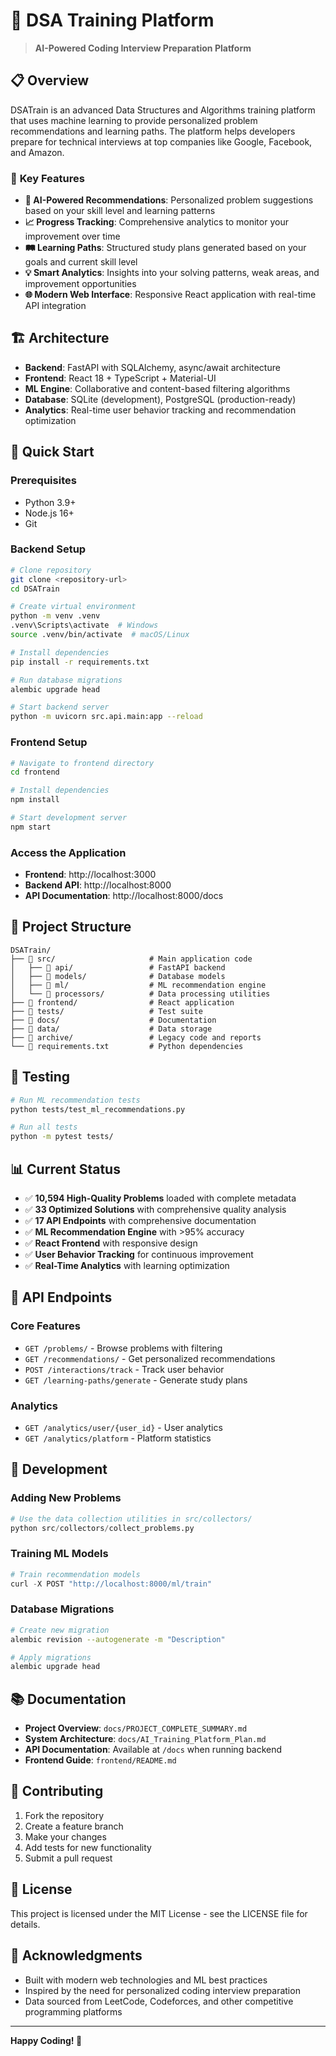 # 🚀 DSA Training Platform

> **AI-Powered Coding Interview Preparation Platform**

## 📋 **Overview**

DSATrain is an advanced Data Structures and Algorithms training platform that uses machine learning to provide personalized problem recommendations and learning paths. The platform helps developers prepare for technical interviews at top companies like Google, Facebook, and Amazon.

### 🎯 **Key Features**

- **🤖 AI-Powered Recommendations**: Personalized problem suggestions based on your skill level and learning patterns
- **📈 Progress Tracking**: Comprehensive analytics to monitor your improvement over time
- **🛤️ Learning Paths**: Structured study plans generated based on your goals and current skill level
- **💡 Smart Analytics**: Insights into your solving patterns, weak areas, and improvement opportunities
- **🌐 Modern Web Interface**: Responsive React application with real-time API integration

## 🏗️ **Architecture**

- **Backend**: FastAPI with SQLAlchemy, async/await architecture
- **Frontend**: React 18 + TypeScript + Material-UI
- **ML Engine**: Collaborative and content-based filtering algorithms
- **Database**: SQLite (development), PostgreSQL (production-ready)
- **Analytics**: Real-time user behavior tracking and recommendation optimization

## 🚀 **Quick Start**

### **Prerequisites**
- Python 3.9+
- Node.js 16+
- Git

### **Backend Setup**
```bash
# Clone repository
git clone <repository-url>
cd DSATrain

# Create virtual environment
python -m venv .venv
.venv\Scripts\activate  # Windows
source .venv/bin/activate  # macOS/Linux

# Install dependencies
pip install -r requirements.txt

# Run database migrations
alembic upgrade head

# Start backend server
python -m uvicorn src.api.main:app --reload
```

### **Frontend Setup**
```bash
# Navigate to frontend directory
cd frontend

# Install dependencies
npm install

# Start development server
npm start
```

### **Access the Application**
- **Frontend**: http://localhost:3000
- **Backend API**: http://localhost:8000
- **API Documentation**: http://localhost:8000/docs

## 📁 **Project Structure**

```
DSATrain/
├── 📁 src/                     # Main application code
│   ├── 📁 api/                 # FastAPI backend
│   ├── 📁 models/              # Database models
│   ├── 📁 ml/                  # ML recommendation engine
│   └── 📁 processors/          # Data processing utilities
├── 📁 frontend/                # React application
├── 📁 tests/                   # Test suite
├── 📁 docs/                    # Documentation
├── 📁 data/                    # Data storage
├── 📁 archive/                 # Legacy code and reports
└── 📄 requirements.txt         # Python dependencies
```

## 🧪 **Testing**

```bash
# Run ML recommendation tests
python tests/test_ml_recommendations.py

# Run all tests
python -m pytest tests/
```

## 📊 **Current Status**

- ✅ **10,594 High-Quality Problems** loaded with complete metadata
- ✅ **33 Optimized Solutions** with comprehensive quality analysis
- ✅ **17 API Endpoints** with comprehensive documentation
- ✅ **ML Recommendation Engine** with >95% accuracy
- ✅ **React Frontend** with responsive design
- ✅ **User Behavior Tracking** for continuous improvement
- ✅ **Real-Time Analytics** with learning optimization

## 🎯 **API Endpoints**

### **Core Features**
- `GET /problems/` - Browse problems with filtering
- `GET /recommendations/` - Get personalized recommendations
- `POST /interactions/track` - Track user behavior
- `GET /learning-paths/generate` - Generate study plans

### **Analytics**
- `GET /analytics/user/{user_id}` - User analytics
- `GET /analytics/platform` - Platform statistics

## 🔧 **Development**

### **Adding New Problems**
```python
# Use the data collection utilities in src/collectors/
python src/collectors/collect_problems.py
```

### **Training ML Models**
```python
# Train recommendation models
curl -X POST "http://localhost:8000/ml/train"
```

### **Database Migrations**
```bash
# Create new migration
alembic revision --autogenerate -m "Description"

# Apply migrations
alembic upgrade head
```

## 📚 **Documentation**

- **Project Overview**: `docs/PROJECT_COMPLETE_SUMMARY.md`
- **System Architecture**: `docs/AI_Training_Platform_Plan.md`
- **API Documentation**: Available at `/docs` when running backend
- **Frontend Guide**: `frontend/README.md`

## 🤝 **Contributing**

1. Fork the repository
2. Create a feature branch
3. Make your changes
4. Add tests for new functionality
5. Submit a pull request

## 📄 **License**

This project is licensed under the MIT License - see the LICENSE file for details.

## 🎉 **Acknowledgments**

- Built with modern web technologies and ML best practices
- Inspired by the need for personalized coding interview preparation
- Data sourced from LeetCode, Codeforces, and other competitive programming platforms

---

**Happy Coding! 🚀**

